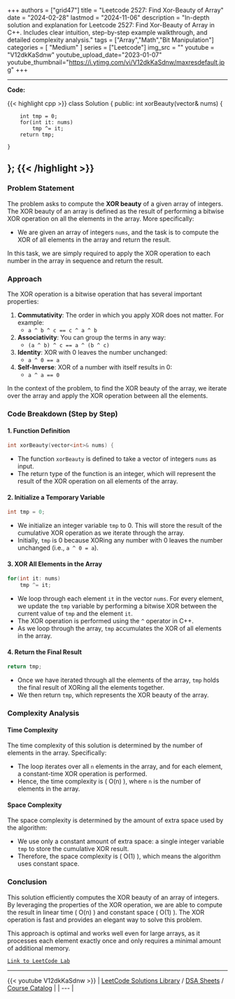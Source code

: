 
+++
authors = ["grid47"]
title = "Leetcode 2527: Find Xor-Beauty of Array"
date = "2024-02-28"
lastmod = "2024-11-06"
description = "In-depth solution and explanation for Leetcode 2527: Find Xor-Beauty of Array in C++. Includes clear intuition, step-by-step example walkthrough, and detailed complexity analysis."
tags = ["Array","Math","Bit Manipulation"]
categories = [
    "Medium"
]
series = ["Leetcode"]
img_src = ""
youtube = "V12dkKaSdnw"
youtube_upload_date="2023-01-07"
youtube_thumbnail="https://i.ytimg.com/vi/V12dkKaSdnw/maxresdefault.jpg"
+++



---
**Code:**

{{< highlight cpp >}}
class Solution {
public:
    int xorBeauty(vector<int>& nums) {
        
        int tmp = 0;
        for(int it: nums)
            tmp ^= it;
        return tmp;
        
    }
};
{{< /highlight >}}
---

### Problem Statement

The problem asks to compute the **XOR beauty** of a given array of integers. The XOR beauty of an array is defined as the result of performing a bitwise XOR operation on all the elements in the array. More specifically:

- We are given an array of integers `nums`, and the task is to compute the XOR of all elements in the array and return the result.

In this task, we are simply required to apply the XOR operation to each number in the array in sequence and return the result.

### Approach

The XOR operation is a bitwise operation that has several important properties:
1. **Commutativity**: The order in which you apply XOR does not matter. For example:
   - `a ^ b ^ c == c ^ a ^ b`
2. **Associativity**: You can group the terms in any way:
   - `(a ^ b) ^ c == a ^ (b ^ c)`
3. **Identity**: XOR with 0 leaves the number unchanged:
   - `a ^ 0 == a`
4. **Self-Inverse**: XOR of a number with itself results in 0:
   - `a ^ a == 0`

In the context of the problem, to find the XOR beauty of the array, we iterate over the array and apply the XOR operation between all the elements.

### Code Breakdown (Step by Step)

#### 1. Function Definition

```cpp
int xorBeauty(vector<int>& nums) {
```

- The function `xorBeauty` is defined to take a vector of integers `nums` as input.
- The return type of the function is an integer, which will represent the result of the XOR operation on all elements of the array.

#### 2. Initialize a Temporary Variable

```cpp
int tmp = 0;
```

- We initialize an integer variable `tmp` to 0. This will store the result of the cumulative XOR operation as we iterate through the array.
- Initially, `tmp` is 0 because XORing any number with 0 leaves the number unchanged (i.e., `a ^ 0 = a`).

#### 3. XOR All Elements in the Array

```cpp
for(int it: nums)
    tmp ^= it;
```

- We loop through each element `it` in the vector `nums`. For every element, we update the `tmp` variable by performing a bitwise XOR between the current value of `tmp` and the element `it`.
- The XOR operation is performed using the `^` operator in C++.
- As we loop through the array, `tmp` accumulates the XOR of all elements in the array.

#### 4. Return the Final Result

```cpp
return tmp;
```

- Once we have iterated through all the elements of the array, `tmp` holds the final result of XORing all the elements together.
- We then return `tmp`, which represents the XOR beauty of the array.

### Complexity Analysis

#### Time Complexity

The time complexity of this solution is determined by the number of elements in the array. Specifically:

- The loop iterates over all `n` elements in the array, and for each element, a constant-time XOR operation is performed.
- Hence, the time complexity is \( O(n) \), where `n` is the number of elements in the array.

#### Space Complexity

The space complexity is determined by the amount of extra space used by the algorithm:

- We use only a constant amount of extra space: a single integer variable `tmp` to store the cumulative XOR result.
- Therefore, the space complexity is \( O(1) \), which means the algorithm uses constant space.

### Conclusion

This solution efficiently computes the XOR beauty of an array of integers. By leveraging the properties of the XOR operation, we are able to compute the result in linear time \( O(n) \) and constant space \( O(1) \). The XOR operation is fast and provides an elegant way to solve this problem. 

This approach is optimal and works well even for large arrays, as it processes each element exactly once and only requires a minimal amount of additional memory.

[`Link to LeetCode Lab`](https://leetcode.com/problems/find-xor-beauty-of-array/description/)

---
{{< youtube V12dkKaSdnw >}}
| [LeetCode Solutions Library](https://grid47.xyz/leetcode/) / [DSA Sheets](https://grid47.xyz/sheets/) / [Course Catalog](https://grid47.xyz/courses/) |
| --- |
